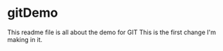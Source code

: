 # gitDemo
This readme file is all about the demo for GIT
This is the first change I'm making in it.
